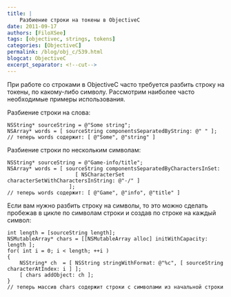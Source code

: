 ```yaml
---
title: |
    Разбиение строки на токены в ObjectiveC
date: 2011-09-17
authors: [FiloXSee]
tags: [objectivec, strings, tokens]
categories: [ObjectiveC]
permalink: /blog/obj_c/539.html
blogcat: ObjectiveC
excerpt_separator: <!--cut-->
---
```


При работе со строками в ObjectiveC часто требуется разбить строку на токены, по какому-либо символу. Рассмотрим наиболее часто необходимые примеры использования.

Разбиение строки на слова:

```
NSString* sourceString = @"Some string";
NSArray* words = [ sourceString componentsSeparatedByString: @" " ];
// теперь words содержит: [ @"Some", @"string" ]
```



Разбиение строки по нескольким символам:

```
NSString* sourceString = @"Game-info/title";
NSArray* words = [ sourceString componentsSeparatedByCharactersInSet:
                      [ NSCharacterSet characterSetWithCharactersInString: @"-/" ]
                    ];
// теперь words содержит: [ @"Game", @"info", @"title" ]
```



Если вам нужно разбить строку на символы, то это можно сделать пробежав в цикле по символам строки и создав по строке на каждый символ:

```
int length = [sourceString length];
NSMutableArray* chars = [[NSMutableArray alloc] initWithCapacity: length ];
for( int i = 0; i < length; ++i )
{
    NSString* ch  = [ NSString stringWithFormat: @"%c", [ sourceString characterAtIndex: i ] ];
    [ chars addObject: ch ];
}
// теперь массив chars содержит строки с символами из начальной строки
```


